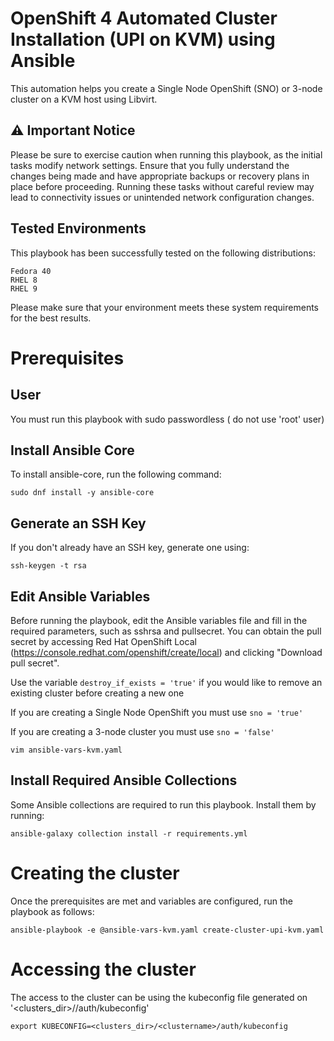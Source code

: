 # OpenShift 4 Automated Cluster Installation (UPI on KVM) using Ansible

This automation helps you create a Single Node OpenShift (SNO) or 3-node cluster on a KVM host using Libvirt.

## ⚠️ Important Notice

Please be sure to exercise caution when running this playbook, as the initial tasks modify network settings. Ensure that you fully understand the changes being made and have appropriate backups or recovery plans in place before proceeding. Running these tasks without careful review may lead to connectivity issues or unintended network configuration changes.

## Tested Environments

This playbook has been successfully tested on the following distributions:

    Fedora 40
    RHEL 8
    RHEL 9

Please make sure that your environment meets these system requirements for the best results.

# Prerequisites

## User

You must run this playbook with sudo passwordless ( do not use 'root' user)

## Install Ansible Core

To install ansible-core, run the following command:

```
sudo dnf install -y ansible-core
```


## Generate an SSH Key

If you don't already have an SSH key, generate one using:

```
ssh-keygen -t rsa
```

## Edit Ansible Variables

Before running the playbook, edit the Ansible variables file and fill in the required parameters, such as sshrsa and pullsecret. You can obtain the pull secret by accessing Red Hat OpenShift Local (https://console.redhat.com/openshift/create/local) and clicking "Download pull secret".

Use the variable `destroy_if_exists = 'true'` if you would like to remove an existing cluster before creating a new one

If you are creating a Single Node OpenShift you must use `sno = 'true'`

If you are creating a 3-node cluster you must use `sno = 'false'`

```
vim ansible-vars-kvm.yaml
```

## Install Required Ansible Collections

Some Ansible collections are required to run this playbook. Install them by running:

```
ansible-galaxy collection install -r requirements.yml
```

# Creating the cluster

Once the prerequisites are met and variables are configured, run the playbook as follows:

```
ansible-playbook -e @ansible-vars-kvm.yaml create-cluster-upi-kvm.yaml
```

# Accessing the cluster

The access to the cluster can be using the kubeconfig file generated on '<clusters_dir>/<clustername>/auth/kubeconfig'

```
export KUBECONFIG=<clusters_dir>/<clustername>/auth/kubeconfig
```


